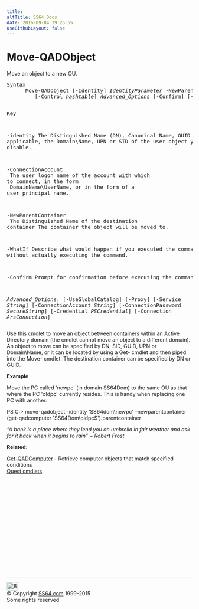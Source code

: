 ```yaml
---
title:
altTitle: SS64 Docs
date: 2016-09-04 19:26:55
useGithubLayout: false
---
```

<!-- #BeginLibraryItem "/Library/head_ps.lbi" --><!-- #EndLibraryItem --><h1>Move-QADObject</h1> 
<p>Move an object to a new OU.</p>
<pre>Syntax
      Move-QADObject [-Identity] <i>IdentityParameter</i> -NewParentContainer <i>IdentityParameter</i>
         [-Control <i>hashtable</i>] <i>Advanced_Options</i> [-Confirm] [-WhatIf] [<i>CommonParameters</i>] 

Key

   -identity    The Distinguished Name (DN), Canonical Name, GUID or, where applicable,
                the Domain\Name, UPN or SID of the user object you wish to disable. 

   -ConnectionAccount <br>                The user logon name of the account with which to connect, in the form <br>                DomainName\UserName, or in the form of a user principal name.

   -NewParentContainer <br>                The Distinguished Name of the destination container
                The container the object will be moved to. 

   -WhatIf      Describe what would happen if you executed the command,
                without actually executing the command.

   -Confirm     Prompt for confirmation before executing the command.

   <i>Advanced_Options</i>:
                [-UseGlobalCatalog] [-Proxy] [-Service <i>String</i>]
                [-ConnectionAccount <i>String</i>] [-ConnectionPassword <i>SecureString</i>]
                [-Credential <i>PSCredential</i>] [-Connection <i>ArsConnection</i>]</pre>
<p>
  Use this cmdlet to move an object between containers within an Active Directory domain (the cmdlet 
cannot move an object to a different domain). An object to move can be specified by DN, SID, GUID, 
UPN or Domain\Name, or it can be located by using a Get- cmdlet and then piped into the Move- cmdlet. 
The destination container can be specified by DN or GUID.</p>
<p><b>Example</b></p>
<p>Move the PC called 'newpc' (in domain SS64Dom) to the same OU as that where the PC 'oldpc' currently resides. This is handy when replacing one PC with another. </p>
<p><span class="code">PS C:&gt; move-qadobject -identity 'SS64dom\newpc' –newparentcontainer (get-qadcomputer 'SS64Dom\oldpc$').parentcontainer</span></p>
<p class="quote"><i>“A bank is a place where they lend you an umbrella in fair weather and ask for it back  when it begins to rain” ~ Robert Frost</i></p>
<p><b>Related:</b></p>
<p> 
<a href="get-qadcomputer.html">Get-QADComputer</a> - Retrieve computer objects that match specified conditions<br>
<a href="quest.html">Quest cmdlets</a></p><!-- #BeginLibraryItem "/Library/foot_ps.lbi" --><p>
<!-- PowerShell300 -->
<ins class="adsbygoogle" style="display:inline-block;width:300px;height:250px" data-ad-client="ca-pub-6140977852749469" data-ad-slot="6253539900"></ins>
<script>
(adsbygoogle = window.adsbygoogle || []).push({});
</script></p>
<hr>
<div id="bl" class="footer"><a href="move-qadobject.html#"><img src="../images/top.png" width="30" height="22" alt="Back to the Top"></a></div>
<div id="br" class="footer, tagline">© Copyright <a href="../index.html">SS64.com</a> 1999-2015<br>
Some rights reserved</div><!-- #EndLibraryItem -->

